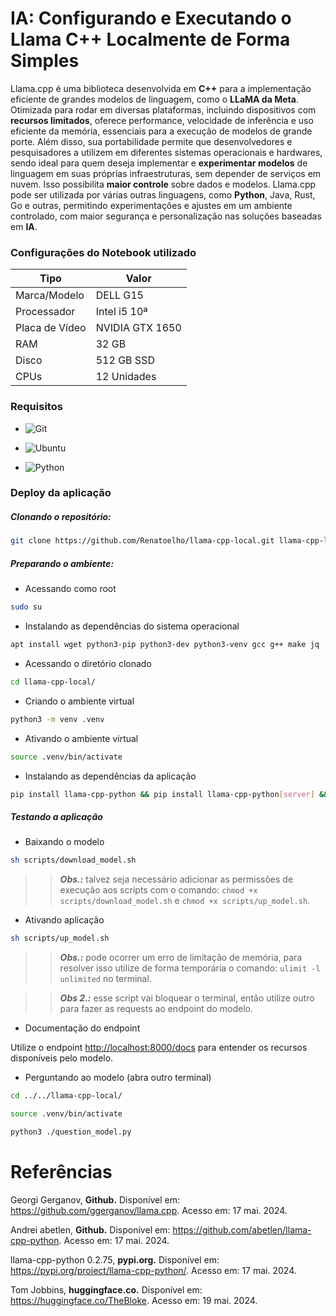 # IA: Configurando e Executando o Llama C++ Localmente de Forma Simples 

Llama.cpp é uma biblioteca desenvolvida em **C++** para a implementação eficiente de grandes modelos de linguagem, como o **LLaMA da Meta**. Otimizada para rodar em diversas plataformas, incluindo dispositivos com **recursos limitados**, oferece performance, velocidade de inferência e uso eficiente da memória, essenciais para a execução de modelos de grande porte. Além disso, sua portabilidade permite que desenvolvedores e pesquisadores a utilizem em diferentes sistemas operacionais e hardwares, sendo ideal para quem deseja implementar e **experimentar modelos** de linguagem em suas próprias infraestruturas, sem depender de serviços em nuvem. Isso possibilita **maior controle** sobre dados e modelos. Llama.cpp pode ser utilizada por várias outras linguagens, como **Python**, Java, Rust, Go e outras, permitindo experimentações e ajustes em um ambiente controlado, com maior segurança e personalização nas soluções baseadas em **IA**.

<!-- https://www.youtube.com/@renato-coelho
# Apresentação em vídeo

<p align="center">
  <a href="https://youtu.be/xxxxx" target="_blank"><img src="thumbnail/xxxxxxx.png" alt="Vídeo de apresentação"></a>
</p>
 -->


### Configurações do Notebook utilizado

|Tipo|Valor|
|------------|-------------|
|Marca/Modelo | DELL G15|
|Processador | Intel i5 10ª|
|Placa de Vídeo | NVIDIA GTX 1650|
|RAM | 32 GB|
|Disco | 512 GB SSD|
|CPUs | 12 Unidades|


### Requisitos

+ ![Git](https://img.shields.io/badge/Git-2.25.1%2B-E3E3E3)

+ ![Ubuntu](https://img.shields.io/badge/Ubuntu-20.04%2B-E3E3E3)

+ ![Python](https://img.shields.io/badge/Python-3.8%2B-E3E3E3)


### Deploy da aplicação

##### Clonando o repositório:

```bash
git clone https://github.com/Renatoelho/llama-cpp-local.git llama-cpp-local
```


##### Preparando o ambiente:

+ Acessando como root
```bash
sudo su
```

+ Instalando as dependências do sistema operacional
```bash
apt install wget python3-pip python3-dev python3-venv gcc g++ make jq -y
```

+ Acessando o diretório clonado
```bash
cd llama-cpp-local/
```

+ Criando o ambiente virtual
```bash
python3 -m venv .venv
```

+ Ativando o ambiente virtual
```bash
source .venv/bin/activate
```

+ Instalando as dependências da aplicação
```bash
pip install llama-cpp-python && pip install llama-cpp-python[server] && pip install requests
```


##### Testando a aplicação

+ Baixando o modelo
```bash
sh scripts/download_model.sh
```

>> ***Obs.:*** talvez seja necessário adicionar as permissões de execução aos scripts com o comando: ```chmod +x scripts/download_model.sh``` e ```chmod +x scripts/up_model.sh```.

+ Ativando aplicação

```bash
sh scripts/up_model.sh       
```

>> ***Obs.:*** pode ocorrer um erro de limitação de memória, para resolver isso utilize de forma temporária o comando: ```ulimit -l unlimited``` no terminal.

>> ***Obs 2.:*** esse script vai bloquear o terminal, então utilize outro para fazer as requests ao endpoint do modelo.

+ Documentação do endpoint

Utilize o endpoint [http://localhost:8000/docs](http://localhost:8000/docs) para entender os recursos disponíveis pelo modelo.

+ Perguntando ao modelo (abra outro terminal)

```bash
cd ../../llama-cpp-local/
```

```bash
source .venv/bin/activate
```

```bash
python3 ./question_model.py
```


# Referências

Georgi Gerganov, **Github.** Disponível em: <https://github.com/ggerganov/llama.cpp>. Acesso em: 17 mai. 2024.

Andrei abetlen, **Github.** Disponível em: <https://github.com/abetlen/llama-cpp-python>. Acesso em: 17 mai. 2024.

llama-cpp-python 0.2.75, **pypi.org.** Disponível em: <https://pypi.org/project/llama-cpp-python/>. Acesso em: 17 mai. 2024.

Tom Jobbins, **huggingface.co.** Disponível em: <https://huggingface.co/TheBloke>. Acesso em: 19 mai. 2024.
